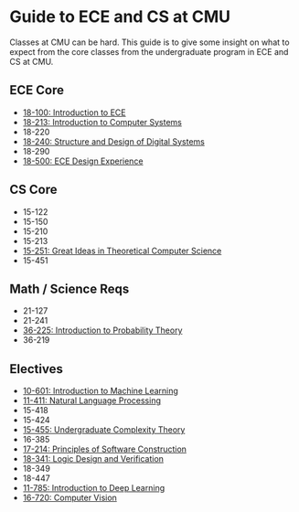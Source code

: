 # Guide to ECE and CS at CMU

Classes at CMU can be hard. This guide is to give some insight on
what to expect from the core classes from the undergraduate program
in ECE and CS at CMU.

## ECE Core

- [18-100: Introduction to ECE](ece_core/18100.md)
- [18-213: Introduction to Computer Systems](ece_core/18213.md)
- 18-220
- [18-240: Structure and Design of Digital Systems](ece_core/18240.md)
- 18-290
- [18-500: ECE Design Experience](ece_core/18500.md)

## CS Core

- 15-122
- 15-150
- 15-210
- 15-213
- [15-251: Great Ideas in Theoretical Computer Science](cs_core/15251.md)
- 15-451

## Math / Science Reqs

- 21-127
- 21-241
- [36-225: Introduction to Probability Theory](math_science_reqs/36225.md)
- 36-219

## Electives

- [10-601: Introduction to Machine Learning](electives/10601.md)
- [11-411: Natural Language Processing](electives/11411.md)
- 15-418
- 15-424
- [15-455: Undergraduate Complexity Theory](electives/15455.md)
- 16-385
- [17-214: Principles of Software Construction](electives/17214.md)
- [18-341: Logic Design and Verification](electives/18341.md)
- 18-349
- 18-447
- [11-785: Introduction to Deep Learning](electives/11785.md)
- [16-720: Computer Vision](electives/16720.md)
